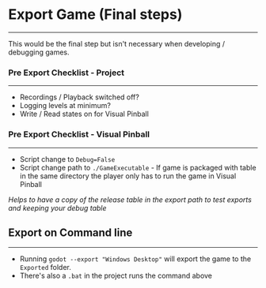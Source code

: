 # Export Game (Final steps)
---

This would be the final step but isn't necessary when developing / debugging games.

### Pre Export Checklist - Project
---

- Recordings / Playback switched off?
- Logging levels at minimum? 
- Write / Read states on for Visual Pinball

### Pre Export Checklist - Visual Pinball
---

- Script change to `Debug=False`
- Script change path to `./GameExecutable` - If game is packaged with table in the same directory the player only has to run the game in Visual Pinball

*Helps to have a copy of the release table in the export path to test exports and keeping your debug table*

## Export on Command line
---

- Running `godot --export "Windows Desktop"` will export the game to the `Exported` folder.
- There's also a `.bat` in the project runs the command above
